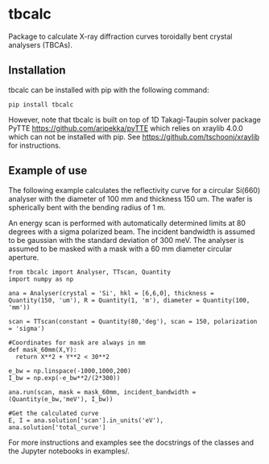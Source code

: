 # tbcalc
Package to calculate X-ray diffraction curves toroidally bent crystal analysers (TBCAs).

## Installation 
tbcalc can be installed with pip with the following command:

```
pip install tbcalc
```

However, note that tbcalc is built on top of 1D Takagi-Taupin solver package PyTTE https://github.com/aripekka/pyTTE which relies on xraylib 4.0.0 which can not be installed with pip. See https://github.com/tschoonj/xraylib for instructions.

## Example of use

The following example calculates the reflectivity curve for a circular Si(660) analyser with the diameter of 100 mm and thickness 150 um. The wafer is spherically bent with the bending radius of 1 m. 

An energy scan is performed with automatically determined limits at 80 degrees with a sigma polarized beam. The incident bandwidth is assumed to be gaussian with the standard deviation of 300 meV. The analyser is assumed to be masked with a mask with a 60 mm diameter circular aperture.

```
from tbcalc import Analyser, TTscan, Quantity
import numpy as np

ana = Analyser(crystal = 'Si', hkl = [6,6,0], thickness = Quantity(150, 'um'), R = Quantity(1, 'm'), diameter = Quantity(100, 'mm'))

scan = TTscan(constant = Quantity(80,'deg'), scan = 150, polarization = 'sigma')

#Coordinates for mask are always in mm 
def mask_60mm(X,Y):
  return X**2 + Y**2 < 30**2

e_bw = np.linspace(-1000,1000,200)
I_bw = np.exp(-e_bw**2/(2*300))

ana.run(scan, mask = mask_60mm, incident_bandwidth = (Quantity(e_bw,'meV'), I_bw))

#Get the calculated curve
E, I = ana.solution['scan'].in_units('eV'), ana.solution['total_curve']

```

For more instructions and examples see the docstrings of the classes and the Jupyter notebooks in examples/.
